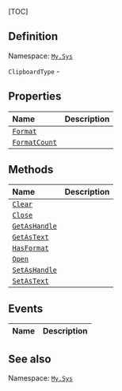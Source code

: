[TOC]
## Definition
Namespace: [`My.Sys`](My.Sys.md)

`ClipboardType` - 

## Properties
|Name|Description|
| :------------ | :------------ |
|[`Format`]("ClipboardType.Format.md")||
|[`FormatCount`]("ClipboardType.FormatCount.md")||

## Methods
|Name|Description|
| :------------ | :------------ |
|[`Clear`]("ClipboardType.Clear.md")||
|[`Close`]("ClipboardType.Close.md")||
|[`GetAsHandle`]("ClipboardType.GetAsHandle.md")||
|[`GetAsText`]("ClipboardType.GetAsText.md")||
|[`HasFormat`]("ClipboardType.HasFormat.md")||
|[`Open`]("ClipboardType.Open.md")||
|[`SetAsHandle`]("ClipboardType.SetAsHandle.md")||
|[`SetAsText`]("ClipboardType.SetAsText.md")||
## Events
|Name|Description|
| :------------ | :------------ |
## See also
Namespace: [`My.Sys`](My.Sys.md)
